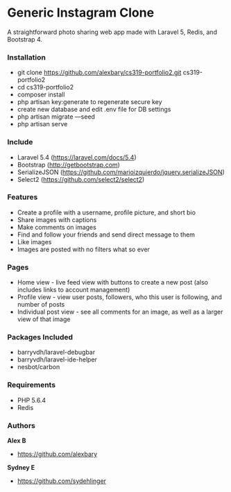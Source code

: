 # Generic Instagram Clone 

A straightforward photo sharing web app made with Laravel 5, Redis, and Bootstrap 4.

### Installation
* git clone https://github.com/alexbary/cs319-portfolio2.git cs319-portfolio2
* cd cs319-portfolio2
* composer install
* php artisan key:generate to regenerate secure key
* create new database and edit .env file for DB settings
* php artisan migrate —seed
* php artisan serve


### Include
* Laravel 5.4 (https://laravel.com/docs/5.4)
* Bootstrap (http://getbootstrap.com)
* SerializeJSON (https://github.com/marioizquierdo/jquery.serializeJSON)
* Select2 (https://github.com/select2/select2)


### Features
* Create a profile with a username, profile picture, and short bio
* Share images with captions
* Make comments on images
* Find and follow your friends and send direct message to them
* Like images
* Images are posted with no filters what so ever 

### Pages 

* Home view - live feed view with buttons to create a new post (also includes links to account management)
* Profile view - view user posts, followers, who this user is following, and number of posts  
* Individual post view - see all comments for an image, as well as a larger view of that image

### Packages Included
* barryvdh/laravel-debugbar
* barryvdh/laravel-ide-helper
* nesbot/carbon

### Requirements
* PHP 5.6.4
* Redis


### Authors
**Alex B**
- https://github.com/alexbary

**Sydney E**
- https://github.com/sydehlinger
